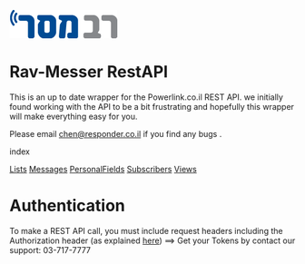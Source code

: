 
![RavMesser](https://raw.githubusercontent.com/chenrosenblum/my-description/master/ravmesser_logo.png)
# Rav-Messer RestAPI

This is an up to date wrapper for the Powerlink.co.il REST API. we initially found working with the API to be a bit frustrating and hopefully this wrapper will make everything easy for you.

Please email chen@responder.co.il if you find any bugs .

index

[Lists](https://github.com/chenrosenblum/my-description/tree/master/Lists )
[Messages](https://github.com/chenrosenblum/my-description/tree/master/Messages )
[PersonalFields](https://github.com/chenrosenblum/my-description/tree/master/PersonalFields )
[Subscribers](https://github.com/chenrosenblum/my-description/tree/master/Subscribers )
[Views](https://github.com/chenrosenblum/my-description/tree/master/Views )

# Authentication
To make a REST API call, you must include request headers including the Authorization header (as explained [here](https://github.com/chenrosenblum/my-description/tree/master/Authentication )) ==> Get your Tokens by contact our support: 03-717-7777
